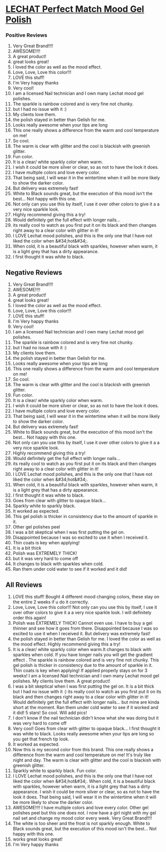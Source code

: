 # [LECHAT Perfect Match Mood Gel Polish](https://products.checkmycream.com/products/LECHAT-Perfect-Match-Mood-Gel-Polish.html)

### Positive Reviews

<ol>
      <li>Very Great Brand!!!!</li>
      <li>AWESOME!!!!</li>
      <li>A great product!</li>
      <li>great looks great!</li>
      <li>I loved the color as well as the mood effect.</li>
      <li>Love, Love, Love this color!!!  </li>
      <li>LOVE this stuff!</li>
      <li>I&#x27;m Very happy thanks</li>
      <li>Very cool!</li>
      <li>I am a licensed Nail technician and I own many Lechat mood gel polishes.</li>
      <li>The sparkle is rainbow colored and is very fine not chunky.</li>
      <li>but I had no issue with it :)</li>
      <li>My clients love them.</li>
      <li>the polish stayed in better than Gelish for me.</li>
      <li>Looks really awesome when your tips are long</li>
      <li>This one really shows a difference from the warm and cool temperature on me!  </li>
      <li>So cool.</li>
      <li>The warm is clear with glitter and the cool is blackish with greenish glitter.</li>
      <li>Fun color.</li>
      <li>It is a clear/ white sparkly color when warm.</li>
      <li>I wish it could be more silver or clear, so as not to have the look it does.</li>
      <li>I have multiple colors and love every color.  </li>
      <li>That being said, I will wear it in the wintertime when it will be more likely to show the darker color.</li>
      <li>But delivery was extremely fast!</li>
      <li>White to Black sounds great, but the execution of this mood isn&#x27;t the best... Not happy with this one.</li>
      <li>Not only can you use this by itself, I use it over other colors to give it a a very nice sparkle look.  </li>
      <li>Highly recommend giving this a try!</li>
      <li>Would definitely get the full effect with longer nails...</li>
      <li>its really cool to watch as you first put it on its black and then changes right away to a clear color with glitter in it!</li>
      <li>I LOVE Lechat mood polishes, and this is the only one that I have not liked the color when &amp;#34;hot&amp;#34;.</li>
      <li>When cold, it is a beautiful black with sparkles, however when warm, it is a light grey that has a dirty appearance.</li>
      <li>I first thought it was white to black.</li>
</ol>


<h2>Negative Reviews</h2>
<ol>
<li> Very Great Brand!!!!</li>
<li> AWESOME!!!!</li>
<li> A great product!</li>
<li> great looks great!</li>
<li> I loved the color as well as the mood effect.</li>
<li> Love, Love, Love this color!!!  </li>
<li> LOVE this stuff!</li>
<li> I&#x27;m Very happy thanks</li>
<li> Very cool!</li>
<li> I am a licensed Nail technician and I own many Lechat mood gel polishes.</li>
<li> The sparkle is rainbow colored and is very fine not chunky.</li>
<li> but I had no issue with it :)</li>
<li> My clients love them.</li>
<li> the polish stayed in better than Gelish for me.</li>
<li> Looks really awesome when your tips are long</li>
<li> This one really shows a difference from the warm and cool temperature on me!  </li>
<li> So cool.</li>
<li> The warm is clear with glitter and the cool is blackish with greenish glitter.</li>
<li> Fun color.</li>
<li> It is a clear/ white sparkly color when warm.</li>
<li> I wish it could be more silver or clear, so as not to have the look it does.</li>
<li> I have multiple colors and love every color.  </li>
<li> That being said, I will wear it in the wintertime when it will be more likely to show the darker color.</li>
<li> But delivery was extremely fast!</li>
<li> White to Black sounds great, but the execution of this mood isn&#x27;t the best... Not happy with this one.</li>
<li> Not only can you use this by itself, I use it over other colors to give it a a very nice sparkle look.  </li>
<li> Highly recommend giving this a try!</li>
<li> Would definitely get the full effect with longer nails...</li>
<li> its really cool to watch as you first put it on its black and then changes right away to a clear color with glitter in it!</li>
<li> I LOVE Lechat mood polishes, and this is the only one that I have not liked the color when &amp;#34;hot&amp;#34;.</li>
<li> When cold, it is a beautiful black with sparkles, however when warm, it is a light grey that has a dirty appearance.</li>
<li> I first thought it was white to black.</li>
<li> Goes from clear with glitter to opaque black...</li>
<li> Sparkly white to sparkly black.</li>
<li> It worked as expected.</li>
<li> This gel polish is thicker in consistency due to the amount of sparkle in it.</li>
<li> Other gel polishes peel</li>
<li> I was a bit skeptical when I was first putting the gel on.</li>
<li> Disappointed because I was so excited to use it when I received it.</li>
<li> Thin coats is key when applying!</li>
<li> It is a bit thick</li>
<li> Polish was EXTREMELY THICK!</li>
<li> but it was very hard to come off</li>
<li> It changes to black with sparkles when cold.</li>
<li> Ran them under cold water to see if it worked and it did!</li>
</ol>

<h2>All Reviews</h2>

<ol>
    <li> LOVE this stuff! Bought 4 different mood changing colors, these stay on the entire 2 weeks if u do it correctly.</li>
    <li> Love, Love, Love this color!!!  Not only can you use this by itself, I use it over other colors to give it a a very nice sparkle look.  I will definitely order this again!</li>
    <li> Polish was EXTREMELY THICK! Cannot even use. I have to buy a gel thinner and see how it goes from there. Disappointed because I was so excited to use it when I received it. But delivery was extremely fast!</li>
    <li> the polish stayed in better than Gelish for me. I loved the color as well as the mood effect. Highly recommend giving this a try!</li>
    <li> It is a clear/ white sparkly color when warm.It changes to black with sparkles when cold. If you have longer nails you will get the gradient effect . The sparkle is rainbow colored and is very fine not chunky. This gel polish is thicker in consistency due to the amount of sparkle in it. Thin coats is key when applying! If applied properly stays on for 3 weeks! I am a licensed Nail technician and I own many Lechat mood gel polishes. My clients love them. A great product!</li>
    <li> I was a bit skeptical when I was first putting the gel on. It is a bit thick but I had no issue with it :) its really cool to watch as you first put it on its black and then changes right away to a clear color with glitter in it! Would definitely get the full effect with longer nails... but mine are kinda short at the moment. Ran them under cold water to see if it worked and it did! 5 stars! So cool. Will add pics!</li>
    <li> I don&#x27;t know if the nail technician didn&#x27;t know what she was doing but it was very hard to come off</li>
    <li> Very cool! Goes from clear with glitter to opaque black... I first thought it was white to black. Looks really awesome when your tips are long so you get that french tip look.</li>
    <li> It worked as expected.</li>
    <li> Now this is my second color from this brand. This one really shows a difference from the warm and cool temperature on me!  It&#x27;s truly like night and day.  The warm is clear with glitter and the cool is blackish with greenish glitter.</li>
    <li> Sparkly white to sparkly black. Fun color.</li>
    <li> I LOVE Lechat mood polishes, and this is the only one that I have not liked the color when &amp;#34;hot&amp;#34;. When cold, it is a beautiful black with sparkles, however when warm, it is a light grey that has a dirty appearance. I wish it could be more silver or clear, so as not to have the look it does. That being said, I will wear it in the wintertime when it will be more likely to show the darker color.</li>
    <li> AWESOME!!!! I have multiple colors and love every color.  Other gel polishes peel but this one does not.  I now have a girl night with my gel nail set and change my mood color every week.  Very Great Brand!!!!</li>
    <li> The white is too sheer and the frost is not sparkly enough.  White to Black sounds great, but the execution of this mood isn&#x27;t the best... Not happy with this one.</li>
    <li> works great looks great!</li>
    <li> I&#x27;m Very happy thanks</li>
</ol>




